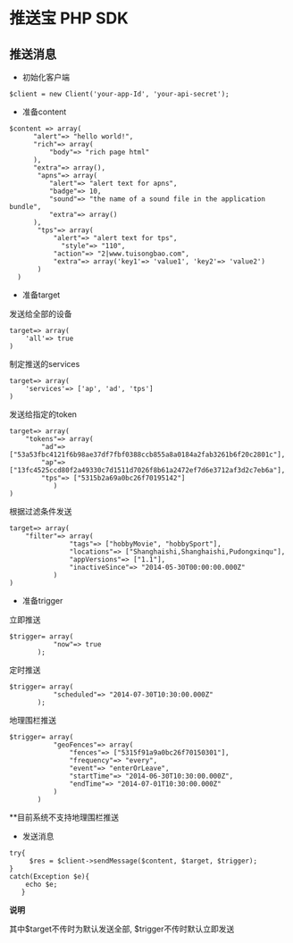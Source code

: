 # 推送宝 PHP SDK


## 推送消息


- 初始化客户端

 ```
 $client = new Client('your-app-Id', 'your-api-secret');
 ```

- 准备content

 ```
 $content => array(
       "alert"=> "hello world!",
       "rich"=> array(
           "body"=> "rich page html"
       ),
       "extra"=> array(),
        "apns"=> array(
           "alert"=> "alert text for apns",
           "badge"=> 10,
           "sound"=> "the name of a sound file in the application bundle",
           "extra"=> array()
       ),
        "tps"=> array(
            "alert"=> "alert text for tps",
              "style"=> "110",
            "action"=> "2|www.tuisongbao.com",
            "extra"=> array('key1'=> 'value1', 'key2'=> 'value2')
        )
   )
 ```

- 准备target
   
 发送给全部的设备
 ```
 target=> array(
     'all'=> true 
 )
 ```
 
 制定推送的services
 ```
 target=> array(
     'services'=> ['ap', 'ad', 'tps']
 )
 ```

 发送给指定的token
 ```
 target=> array(
     "tokens"=> array(
         "ad"=> ["53a53fbc4121f6b98ae37df7fbf0388ccb855a8a0184a2fab3261b6f20c2801c"],
         "ap"=> ["13fc4525ccd80f2a49330c7d1511d7026f8b61a2472ef7d6e3712af3d2c7eb6a"],
         "tps"=> ["5315b2a69a0bc26f70195142"]
            )
 )
 ```
 
 根据过滤条件发送
 ```
 target=> array(
     "filter"=> array(
                "tags"=> ["hobbyMovie", "hobbySport"],
                "locations"=> ["Shanghaishi,Shanghaishi,Pudongxinqu"],
                "appVersions"=> ["1.1"],
                "inactiveSince"=> "2014-05-30T00:00:00.000Z"
            )
 )
 ```
 
- 准备trigger

 立即推送
 ```
 $trigger= array(
            "now"=> true
        );
 ```

 定时推送
 ```
 $trigger= array(
            "scheduled"=> "2014-07-30T10:30:00.000Z"
        );
 ```
 
 地理围栏推送
 ```
 $trigger= array(
            "geoFences"=> array(
                "fences"=> ["5315f91a9a0bc26f70150301"],
                "frequency"=> "every",
                "event"=> "enterOrLeave",
                "startTime"=> "2014-06-30T10:30:00.000Z",
                "endTime"=> "2014-07-01T10:30:00.000Z"
            )
        )
 ```
 
 **目前系统不支持地理围栏推送
 
- 发送消息
 ```
 try{
      $res = $client->sendMessage($content, $target, $trigger);
 }
 catch(Exception $e){
     echo $e;
    }
 ```
 
 **说明**
 
 其中$target不传时为默认发送全部, $trigger不传时默认立即发送
 
 


